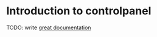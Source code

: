 # Introduction to controlpanel

TODO: write [great documentation](http://jacobian.org/writing/what-to-write/)
